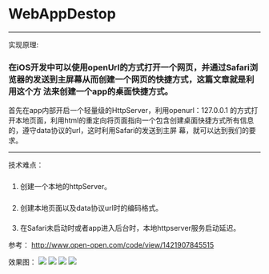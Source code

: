 # WebAppDestop

------------------
实现原理:
### 在iOS开发中可以使用openUrl的方式打开一个网页，并通过Safari浏览器的发送到主屏幕从而创建一个网页的快捷方式，这篇文章就是利用这个方 法来创建一个app的桌面快捷方式。
首先在app内部开启一个轻量级的HttpServer，利用openurl：127.0.0.1 的方式打开本地页面，利用html的重定向将页面指向一个包含创建桌面快捷方式所有信息的，遵守data协议的url，这时利用Safari的发送到主屏 幕，就可以达到我们的要求。

------------
 技术难点：
###
1. 创建一个本地的httpServer。
###
2. 创建本地页面以及data协议url时的编码格式。
####
3. 在Safari未启动时或者app进入后台时，本地httpserver服务启动延迟。

参考： http://www.open-open.com/code/view/1421907845515


效果图：
![](https://github.com/lihongli528628/WebAppDestop/blob/master/001.png)
![](https://github.com/lihongli528628/WebAppDestop/blob/master/002.png)
![](https://github.com/lihongli528628/WebAppDestop/blob/master/003.png)
![](https://github.com/lihongli528628/WebAppDestop/blob/master/004.png)
